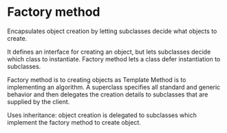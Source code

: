 # Factory method

Encapsulates object creation by letting subclasses decide what objects to create.

It defines an interface for creating an object, but lets subclasses decide which class to instantiate.
Factory method lets a class defer instantiation to subclasses.

Factory method is to creating objects as Template Method is to implementing an algorithm. A superclass specifies all standard and generic behavior and then delegates the creation details to subclasses that are supplied by the client.

Uses inheritance: object creation is delegated to subclasses which implement the factory method to create object.  
